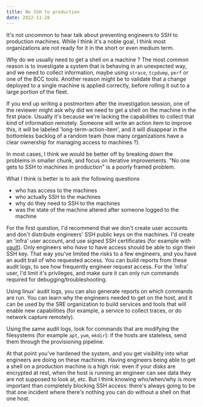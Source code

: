 ```yaml
---
title: No SSH to production
date: 2022-11-28
---
```


It's not uncommon to hear talk about preventing engineers to SSH to production machines. While I think it's a noble goal, I think most organizations are not ready for it in the short or even medium term.

Why do we usually need to get a shell on a machine ? The most common reason is to investigate a system that is behaving in an unexpected way, and we need to collect information, maybe using `strace`, `tcpdump`, `perf` or one of the BCC tools. Another reason might be to validate that a change deployed to a single machine is applied correctly, before rolling it out to a large portion of the fleet.

If you end up writing a postmortem after the investigation session, one of the reviewer might ask why did we need to get a shell on the machine in the first place. Usually it's because we're lacking the capabilities to collect that kind of information remotely. Someone will write an action item to improve this, it will be labeled 'long-term-action-item', and it will disappear in the bottomless backlog of a random team (how many organizations have a clear ownership for managing access to machines ?).

In most cases, I think we would be better off by breaking down the problems in smaller chunk, and focus on iterative improvements. "No one gets to SSH to machines in production" is a poorly framed problem.

What I think is better is to ask the following questions

- who has access to the machines
- who actually SSH to the machines
- why do they need to SSH to the machines
- was the state of the machine altered after someone logged to the machine

For the first question, I'd recommend that we don't create user accounts and don't distribute engineers' SSH public keys on the machines. I'd create an 'infra' user account, and use signed SSH certificates (for example with [vault](https://www.hashicorp.com/products/vault/ssh-with-vault)). Only engineers who _have_ to have access should be able to sign their SSH key. That way you've limited the risks to a few engineers, and you have an audit trail of who requested access. You can build reports from these audit logs, to see how frequently engineer request access. For the 'infra' user, I'd limit it's privileges, and make sure it can only run commands required for debugging/troubleshooting.

Using linux' audit logs, you can also generate reports on which commands are run. You can learn why the engineers needed to get on the host, and it can be used by the SRE organization to build services and tools that will enable new capabilities (for example, a service to collect traces, or do network capture remotely).

Using the same audit logs, look for commands that are modifying the filesystems (for example `apt`, `yum`, `mkdir`): if the hosts are stateless, send them through the provisioning pipeline.

At that point you've hardened the system, and you get visibility into what engineers are doing on these machines. Having engineers being able to get a shell on a production machine is a high risk: even if your disks are encrypted at rest, when the host is running an engineer can see data they are not supposed to look at, etc. But I think knowing who/when/why is more important than completely blocking SSH access: there's always going to be that one incident where there's nothing you can do without a shell on that one host.
